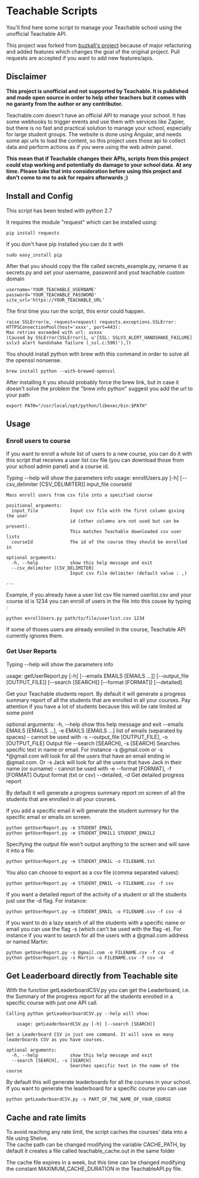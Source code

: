 # Teachable Scripts
You'll find here some script to manage your Teachable school using the unofficial Teachable API.

This project was forked from [buzkall's project](https://github.com/buzkall/teachable-reports-export) because of major refactoring and added features which changes the goal of the original project.
Pull requests are accepted if you want to add new features/apis.


   

## Disclaimer
**This project is unofficial and not supported by Teachable. It is published and made open source in order to help other teachers but it comes with no garanty from the author or any contributor.**

Teachable.com doesn't have an official API to manage your school. It has some webhooks to trigger events and use them with services like Zapier, but there is no fast and practical solution to manage your school, especially for large student groups.
The website is done using Angular, and needs some api urls to load the content, so this project uses those api to collect data and perform actions as if you were using the web admin panel.

**This mean that if Teachable changes their APIs, scripts from this project could stop working and potentially do damage to your school data. At any time. 
Please take that into consideration before using this project and don't come to me to ask for repairs afterwards ;)** 

## Install and Config
This script has been tested with python 2.7

It requires the module "request" which can be installed using:

    pip install requests
    
If you don't have pip installed you can do it with

    sudo easy_install pip
    

After that you should copy the file called secrets_example.py, rename it as secrets.py and set your username, password and yout teachable custom domain

    username='YOUR_TEACHABLE_USERNAME'
    password='YOUR_TEACHABLE_PASSWORD'
    site_url='https://YOUR_TEACHABLE_URL'

The first time you run the script, this error could happen.

    raise SSLError(e, request=request) requests.exceptions.SSLError: 
    HTTPSConnectionPool(host='xxxx', port=443): 
    Max retries exceeded with url: xxxxx 
    (Caused by SSLError(SSLError(1, u'[SSL: SSLV3_ALERT_HANDSHAKE_FAILURE] 
    sslv3 alert handshake failure (_ssl.c:590)'),)) 

You should install python with brew with this command in order to solve all the openssl nonsense.

    brew install python --with-brewed-openssl
    
After installing it you should probably force the brew link, but in case it doesn't solve the problem
the "brew info python" suggest you add the url to your path

    export PATH="/usr/local/opt/python/libexec/bin:$PATH"

## Usage
### Enroll users to course
If you want to enroll a whole list of users to a new course, you can do it with this script that receives a user list csv file (you can download those from your school admin panel) and a course id.

Typing --help will show the parameters info
    usage: enrollUsers.py [-h] [--csv_delimiter [CSV_DELIMITER]]
                          input_file courseId
    
    Mass enroll users from csv file into a specified course
    
    positional arguments:
      input_file            Input csv file with the first column giving the user
                            id (other columns are not used but can be present).
                            This matches Teachable downloaded csv user lists
      courseId              The id of the course they should be enrolled in
    
    optional arguments:
      -h, --help            show this help message and exit
      --csv_delimiter [CSV_DELIMITER]
                            Input csv file delimiter (default value : ,)
    
    ---

Example, if you already have a user list csv file named userlist.csv and your course id is 1234 you can enroll of users in the file into this couse by typing :

    python enrollUsers.py path/to/file/userlist.csv 1234
    
If some of thoses users are already enrolled in the course, Teachable API currently ignores them.

### Get User Reports

Typing --help will show the parameters info

  usage: getUserReport.py [-h] [--emails EMAILS [EMAILS ...]] [--output_file [OUTPUT_FILE]] [--search [SEARCH]] [--format [FORMAT]] [--detailed]

  Get your Teachable students report. By default it will generate a progress summary report of all the students that are enrolled in all your courses. Pay
  attention if you have a lot of students because this will be rate limited at some point

  optional arguments:
    -h, --help            show this help message and exit
    --emails EMAILS [EMAILS ...], -e EMAILS [EMAILS ...]
                        list of emails (separated by spaces) - cannot be used with -s
    --output_file [OUTPUT_FILE], -o [OUTPUT_FILE]
                        Output file
    --search [SEARCH], -s [SEARCH]
                        Searches specific text in name or email. For instance -s @gmail.com or -s *@gmail.com will look for all the users that have an
                        email ending in @gmail.com. Or -s Jack will look for all the users that have Jack in their name (or surname) - cannot be used with
                        -e
    --format [FORMAT], -f [FORMAT]
                        Output format (txt or csv)
    --detailed, -d        Get detailed progress report
    
By default it will generate a progress summary report on screen of all the students that are enrolled in all your courses.

If you add a specific email it will generate the student summary for the specific email or emails on screen.

    python getUserReport.py -e STUDENT_EMAIL
    python getUserReport.py -e STUDENT_EMAIL1 STUDENT_EMAIL2
    
Specifying the output file won't output anything to the screen and will save it into a file:

    python getUserReport.py -e STUDENT_EMAIL -o FILENAME.txt
    
You also can choose to export as a csv file (comma separated values):

    python getUserReport.py -e STUDENT_EMAIL -o FILENAME.csv -f csv
    
If you want a detailed report of the activity of a student or all the students just use the -d flag. For instance:
   
    python getUserReport.py -e STUDENT_EMAIL -o FILENAME.csv -f csv -d

If you want to do a lazy search of all the students with a specific name or email you can use the flag -s (which can't be used with the flag -e). For instance if you want to search for all the users with a @gmail.com address or named Martin:

    python getUserReport.py -s @gmail.com -o FILENAME.csv -f csv -d
    python getUserReport.py -s Martin -o FILENAME.csv -f csv -d
    
## Get Leaderboard directly from Teachable site

With the function getLeaderboardCSV.py you can get the Leaderboard, i.e. the Summary of the progress report for all the students enrolled in a specific course with just one API call.

    Calling python getLeadearboardCSV.py --help will show:

        usage: getLeaderboardCSV.py [-h] [--search [SEARCH]]

    Get a Leaderboard CSV in just one command. It will save as many leaderboards CSV as you have courses.

    optional arguments:
      -h, --help            show this help message and exit
      --search [SEARCH], -s [SEARCH]
                            Searches specific text in the name of the course
   
By default this will generate leaderboards for all the courses in your school. If you want to generate the leaderboard for a specific course you can use

    python getLeaderboardCSV.py -s PART_OF_THE_NAME_OF_YOUR_COURSE
    

## Cache and rate limits
To avoid reaching any rate limit, the script caches the courses' data into a file using Shelve.  
The cache path can be changed modifying the variable CACHE_PATH, by default it creates a file called teachable_cache.out in the same folder

The cache file expires in a week, but this time can be changed modifying the constant MAXIMUM_CACHE_DURATION in the TeachableAPI.py file.
